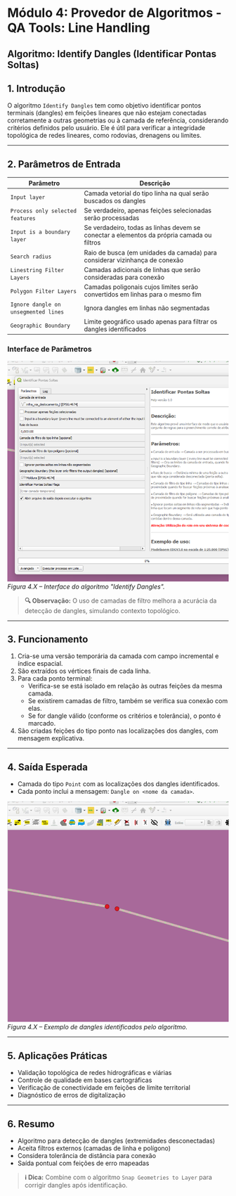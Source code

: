 # Módulo 4: Provedor de Algoritmos - QA Tools: Line Handling

## Algoritmo: Identify Dangles (Identificar Pontas Soltas)

## 1. Introdução

O algoritmo `Identify Dangles` tem como objetivo identificar pontos terminais (dangles) em feições lineares que não estejam conectadas corretamente a outras geometrias ou à camada de referência, considerando critérios definidos pelo usuário. Ele é útil para verificar a integridade topológica de redes lineares, como rodovias, drenagens ou limites.

---

## 2. Parâmetros de Entrada

| Parâmetro                                        | Descrição                                                                                         |
|--------------------------------------------------|-----------------------------------------------------------------------------------------------------|
| `Input layer`                                    | Camada vetorial do tipo linha na qual serão buscados os dangles                                   |
| `Process only selected features`                 | Se verdadeiro, apenas feições selecionadas serão processadas                                       |
| `Input is a boundary layer`                      | Se verdadeiro, todas as linhas devem se conectar a elementos da própria camada ou filtros          |
| `Search radius`                                  | Raio de busca (em unidades da camada) para considerar vizinhança de conexão                        |
| `Linestring Filter Layers`                       | Camadas adicionais de linhas que serão consideradas para conexão                                   |
| `Polygon Filter Layers`                          | Camadas poligonais cujos limites serão convertidos em linhas para o mesmo fim                      |
| `Ignore dangle on unsegmented lines`             | Ignora dangles em linhas não segmentadas                                                           |
| `Geographic Boundary`                            | Limite geográfico usado apenas para filtrar os dangles identificados                               |

### Interface de Parâmetros

![Interface do Algoritmo](./assets/modulo-04/img-config-identify-dangles.png)
*Figura 4.X – Interface do algoritmo "Identify Dangles".*

> **🔍 Observação:** O uso de camadas de filtro melhora a acurácia da detecção de dangles, simulando contexto topológico.

---

## 3. Funcionamento

1. Cria-se uma versão temporária da camada com campo incremental e índice espacial.
2. São extraídos os vértices finais de cada linha.
3. Para cada ponto terminal:
   - Verifica-se se está isolado em relação às outras feições da mesma camada.
   - Se existirem camadas de filtro, também se verifica sua conexão com elas.
   - Se for dangle válido (conforme os critérios e tolerância), o ponto é marcado.
4. São criadas feições do tipo ponto nas localizações dos dangles, com mensagem explicativa.

---

## 4. Saída Esperada

* Camada do tipo `Point` com as localizações dos dangles identificados.
* Cada ponto inclui a mensagem: `Dangle on <nome da camada>`.

![Exemplo de Saída](./assets/modulo-04/img-result-identify-dangles.png)
*Figura 4.X – Exemplo de dangles identificados pelo algoritmo.*

---

## 5. Aplicações Práticas

* Validação topológica de redes hidrográficas e viárias
* Controle de qualidade em bases cartográficas
* Verificação de conectividade em feições de limite territorial
* Diagnóstico de erros de digitalização

---

## 6. Resumo

* Algoritmo para detecção de dangles (extremidades desconectadas)
* Aceita filtros externos (camadas de linha e polígono)
* Considera tolerância de distância para conexão
* Saída pontual com feições de erro mapeadas

> **ℹ️ Dica:** Combine com o algoritmo `Snap Geometries to Layer` para corrigir dangles após identificação.

